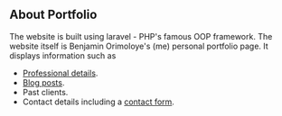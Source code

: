

## About Portfolio

The website is built using laravel - PHP's famous OOP framework. The website itself is Benjamin Orimoloye's (me) personal portfolio page.
It displays information such as



- [Professional details](https://laravel.com/docs/routing).
- [Blog posts](https://laravel.com/docs/container).
- Past clients.
- Contact details including a [contact form](https://laravel.com/docs/eloquent).

